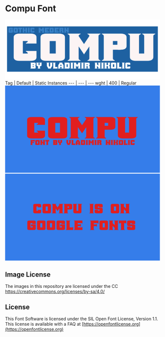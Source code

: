 # Compu Font
![Image](documents/image(2).png)
  Tag | Default | Static Instances
--- | --- | ---
  wght | 400 | Regular  
![Image](documents/image1.png)
![Image](documents/image2.png)

## Image License
The images in this repository are licensed under the CC https://creativecommons.org/licenses/by-sa/4.0/

## License
This Font Software is licensed under the SIL Open Font License, Version 1.1.
This license is available with a FAQ at [https://openfontlicense.org](https://openfontlicense.org)

